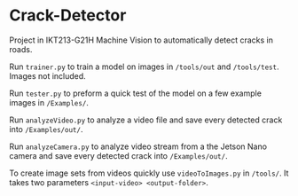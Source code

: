 # Crack-Detector
Project in IKT213-G21H Machine Vision to automatically detect cracks in roads.


Run `trainer.py` to train a model on images in `/tools/out` and `/tools/test`. Images not included.

Run `tester.py` to preform a quick test of the model on a few example images in `/Examples/`.

Run `analyzeVideo.py` to analyze a video file and save every detected crack into `/Examples/out/`.

Run `analyzeCamera.py` to analyze video stream from a the Jetson Nano camera and save every detected crack into `/Examples/out/`.


To create image sets from videos quickly use `videoToImages.py` in `/tools/`. It takes two parameters  `<input-video> <output-folder>`.